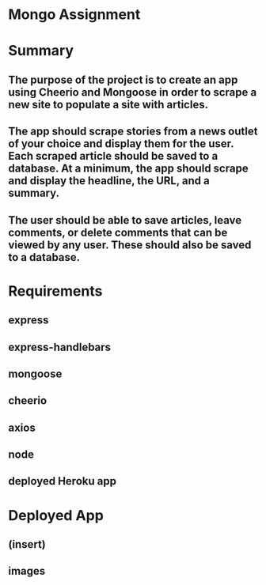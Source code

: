 # Mongo Assignment

# Summary

## The purpose of the project is to create an app using Cheerio and Mongoose in order to scrape a new site to populate a site with articles. 

## The app should scrape stories from a news outlet of your choice and display them for the user. Each scraped article should be saved to a database. At a minimum, the app should scrape and display the headline, the URL, and a summary.

## The user should be able to save articles, leave comments, or delete comments that can be viewed by any user. These should also be saved to a database.

# Requirements 

## express
## express-handlebars
## mongoose
## cheerio
## axios
## node
## deployed Heroku app

# Deployed App

## (insert)

## images